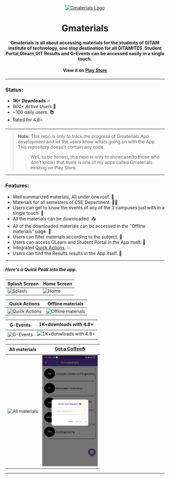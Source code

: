 <p align="center">
  <a href="https://play.google.com/store/apps/details?id=com.we.intialp" target="_blank">
    <img alt="Gmaterials Logo" title="Gmaterials" src="https://lh3.googleusercontent.com/zRh7IKmA7938PJvis_LjphXzBfEy3vmeUgxFodUcUG3GvIv-iNDfiD5ynmi2VWmycUJn=s180-rw" width="150">
  </a>
</p>

<h1 align="center">Gmaterials</h1>

<h4 align="center">
Gmaterials is all about accessing materials for the students of GITAM institute of technology, one stop destination for all GITAMITES. Student Portal,Glearn,GIT Results and G-Events can be accessed easily in a single touch.
</h4>

<h4 align="center">
  View it on <a href = "https://play.google.com/store/apps/details?id=com.we.intialp" target = "_blank">Play Store</a>
</h4>

___

### Status:
* **1K+ Downloads** 🔥
* _900+ Active Users_ 📲
* ~100 daily users. 📚
* Rated for 4.8⭐
___

>**Note:** This repo is only to track the progress of Gmaterials App development and let the users know whats going on with the App. This repository doesn't contain any code.
>> Well, to be honest, this repo is only to showcase(to those who don't know) that there is one of my apps called Gmaterials existing on Play Store.
___

### Features:
* Well summarized materials, All under one roof. 📔
* Materials for all semesters of CSE Department. 👨‍🎓
* Users can get to know the events of any of the 3 campuses just with in a single touch. 🤳
* All the materials can be downloaded. 📥
* All of the downloaded materials can be accessed in the "Offline materials" page. 📁
* Users can filter materials according to the subject. 🔽
* Users can access GLearn and Student Portal in the App itself. 📲
* Integrated [Quick Actions](https://developer.android.com/guide/topics/ui/shortcuts). 💥
* Users can find the Results results in the App itself. 🧐

___

##### Here's a Quick Peak into the app.
|Splash Screen|Home Screen|
|---|---|
|<img src="https://pbs.twimg.com/media/EYddQmVU0AAfhSj?format=jpg&name=large" alt = "Splash" width="175" height="350">|<img src="https://lh3.googleusercontent.com/zPOtQ_OG8zl4cIsH7AwuQDrmte8D_EmrPoev1efWjz_aS5x4GZdZ6iVmiP5NUXq_8A=w720-h310-rw" alt = "Home" width="175" height="350">|

|Quick Actions|Offline materials|
|---|---|
|<img src="https://pbs.twimg.com/media/EYddR7PU0AAHvTC?format=jpg&name=large" alt = "Quick Actions" width="175" height="350">|<img src="https://media-exp1.licdn.com/dms/image/C5622AQEx1bNAo4bBsA/feedshare-shrink_800/0?e=1593648000&v=beta&t=2MRAhm4xQVnE8oQYxEfLmBzrknOeH0B-Ev5SIkXRMg4" alt = "Offline materials" width="175" height="350">

|G-Events|1K+downloads with 4.8⭐|
|---|---|
|<img src="https://media-exp1.licdn.com/dms/image/C5622AQGapiWnaxr_AQ/feedshare-shrink_800/0?e=1593648000&v=beta&t=2uP9GyjbWXvNrD_BMH66bnffbSCi8Fe6Tgo5BNBvTog" alt = "G-Events" width="175" height="350">|<img src="https://media-exp1.licdn.com/dms/image/C5622AQFfSdSOgRa65A/feedshare-shrink_800/0?e=1593648000&v=beta&t=y2JZI72jo0AOVbM5G-ts-pQVG-5JVMtPnAfR_5ioJGA" alt = "1K+donwloads with 4.8⭐" width="175" height="350">

|All materials|[Get a Coffee☕](http://rzp.io/l/supportgmaterials)|
|---|---|
|<img src="https://pbs.twimg.com/media/EYddRakVAAAadOx?format=jpg&name=large" alt = "All materials" width="175" height="350">|<img src="Images/Get%20a%20Coffee.png" alt = "Get a Coffee☕" width="175" height="350">
___
